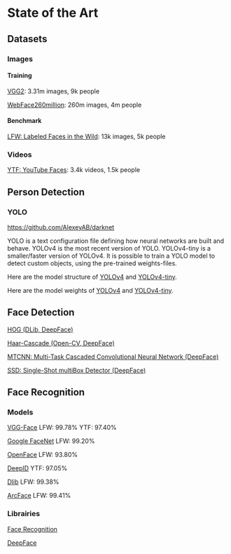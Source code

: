 # State of the Art

## Datasets

### Images

#### Training

[VGG2](https://drive.google.com/file/d/1dyVQ7X3d28eAcjV3s3o0MT-HyODp_v3R/view?usp=sharing): 3.31m images, 9k people

[WebFace260million](https://www.face-benchmark.org/download.html): 260m images, 4m people

#### Benchmark

[LFW: Labeled Faces in the Wild](http://vis-www.cs.umass.edu/lfw/): 13k images, 5k people

### Videos

[YTF: YouTube Faces](https://www.cs.tau.ac.il/~wolf/ytfaces/): 3.4k videos, 1.5k people

## Person Detection

### YOLO

https://github.com/AlexeyAB/darknet

YOLO is a text configuration file defining how neural networks are built and behave. YOLOv4 is the most recent version of YOLO. YOLOv4-tiny is a smaller/faster version of YOLOv4. It is possible to train a YOLO model to detect custom objects, using the pre-trained weights-files.

Here are the model structure of [YOLOv4](https://raw.githubusercontent.com/AlexeyAB/darknet/master/cfg/yolov4.cfg) and [YOLOv4-tiny](https://raw.githubusercontent.com/AlexeyAB/darknet/master/cfg/yolov4-tiny.cfg).

Here are the model weights of [YOLOv4](https://github.com/AlexeyAB/darknet/releases/download/darknet_yolo_v3_optimal/yolov4.weights) and [YOLOv4-tiny](https://github.com/AlexeyAB/darknet/releases/download/darknet_yolo_v4_pre/yolov4-tiny.weights).

## Face Detection

[HOG (DLib, DeepFace)](http://dlib.net/face_detector.py.html)

[Haar-Cascade (Open-CV, DeepFace)](https://docs.opencv.org/4.x/db/d28/tutorial_cascade_classifier.html)

[MTCNN: Multi-Task Cascaded Convolutional Neural Network (DeepFace)](https://github.com/ipazc/mtcnn)

[SSD: Single-Shot multiBox Detector (DeepFace)](https://arxiv.org/abs/1512.02325)

## Face Recognition

### Models

[VGG-Face](https://www.robots.ox.ac.uk/~vgg/software/vgg_face)
LFW: 99.78%
YTF: 97.40%

[Google FaceNet](https://arxiv.org/abs/1503.03832)
LFW: 99.20%

[OpenFace](https://cmusatyalab.github.io/openface/)
LFW: 93.80%

[DeepID](https://arxiv.org/pdf/2001.07871.pdf)
YTF: 97.05%

[Dlib](http://dlib.net/face_recognition.py.html)
LFW: 99.38%

[ArcFace](https://insightface.ai/arcface)
LFW: 99.41%

### Librairies

[Face Recognition](https://github.com/ageitgey/face_recognition)

[DeepFace](https://github.com/serengil/deepface)
